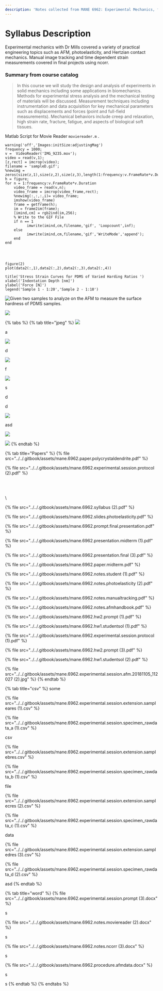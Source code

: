 ```yaml
---
description: 'Notes collected from MANE 6962: Experimental Mechanics, from the fall of 2018.'
---
```


# Syllabus Description

Experimental mechanics with Dr Mills covered a variety of practical engineering topics such as AFM, photoelasticity, and Hertzian contact mechanics. Manual image tracking and time dependent strain measurements covered in final projects using ncorr.&#x20;

### Summary from course catalog

> In this course we will study the design and analysis of experiments in solid mechanics including some applications in biomechanics. Methods for experimental stress analysis and the mechanical testing of materials will be discussed. Measurement techniques including instrumentation and data acquisition for key mechanical parameters such as displacements and forces (point and full-field measurements). Mechanical behaviors include creep and relaxation, high strain rate, fracture, fatigue, and aspects of biological soft tissues.

Matlab Script for Movie Reader `moviereader.m` .&#x20;

```
warning('off','Images:initSize:adjustingMag')
frequency = 1000;
v =  VideoReader('IMG_9235.mov');
video = read(v,1);
[z,rect] = imcrop(video);
filename = 'sampleD.gif';
%newimg = zeros(size(z,1),size(z,2),size(z,3),length(1:frequency:v.FrameRate*v.Duration));
h = figure;
for n = 1:frequency:v.FrameRate*v.Duration
    video_frame = read(v,n);
    video_frame = imcrop(video_frame,rect);
    %newimg(:,:,:,i)= video_frame;
    imshow(video_frame)
    frame = getframe(h); 
    im = frame2im(frame); 
    [imind,cm] = rgb2ind(im,256); 
    % Write to the GIF File 
    if n == 1 
          imwrite(imind,cm,filename,'gif', 'Loopcount',inf); 
    else 
          imwrite(imind,cm,filename,'gif','WriteMode','append'); 
    end 
end



```





```

figure(2)
plot(data2(:,1),data2(:,2),data2(:,3),data2(:,4))

title('Stress Strain Curves for PDMS of Varied Harding Ratios ')
xlabel('Indentation Depth [nm]')
ylabel('Force [N]')
legend('Sample 1 - 1:20','Sample 2 - 1:10')
```

![Given two samples to analyze on the AFM to measure the surface hardness of PDMS samples. ](<../../.gitbook/assets/curve2 (1).png>)

![](../../.gitbook/assets/curve.png)

{% tabs %}
{% tab title="jpeg" %}
![](<../../.gitbook/assets/mane.6962.experimental.session.afm.20181105\_112027 (3).jpg>)

a

![](<../../.gitbook/assets/mane.6962.experimental.session.extension.img\_9231 (2).jpg>)

d

![](<../../.gitbook/assets/mane.6962.experimental.session.extension.img\_9236 (2).jpg>)

f

![](../../.gitbook/assets/mane.6962.experimental.session.extension.sampleb.gif)

s

d

d

![](<../../.gitbook/assets/mane.6962.experimental.session.extension.samplec (5).gif>)

asd

![](../../.gitbook/assets/mane.6962.experimental.session.extension.samplec.gif)

![](<../../.gitbook/assets/mane.6962.experimental.session.extension.sampled (1).gif>)
{% endtab %}

{% tab title="Papers" %}
{% file src="../../.gitbook/assets/mane.6962.paper.polycrystaldendrite.pdf" %}

{% file src="../../.gitbook/assets/mane.6962.experimental.session.protocol (2).pdf" %}

\
\
\
\


{% file src="../../.gitbook/assets/mane.6962.syllabus (2).pdf" %}

{% file src="../../.gitbook/assets/mane.6962.slides.photoelasticity.pdf" %}

{% file src="../../.gitbook/assets/mane.6962.prompt.final.presentation.pdf" %}

{% file src="../../.gitbook/assets/mane.6962.presentation.midterm (1).pdf" %}

{% file src="../../.gitbook/assets/mane.6962.presentation.final (3).pdf" %}

{% file src="../../.gitbook/assets/mane.6962.paper.midterm.pdf" %}

{% file src="../../.gitbook/assets/mane.6962.notes.student (1).pdf" %}

{% file src="../../.gitbook/assets/mane.6962.notes.photoelasticity (2).pdf" %}

{% file src="../../.gitbook/assets/mane.6962.notes.manualtracking.pdf" %}

{% file src="../../.gitbook/assets/mane.6962.notes.afmhandbook.pdf" %}

{% file src="../../.gitbook/assets/mane.6962.hw2.prompt (1).pdf" %}

{% file src="../../.gitbook/assets/mane.6962.hw1.studentsol (1).pdf" %}

{% file src="../../.gitbook/assets/mane.6962.experimental.session.protocol (1).pdf" %}

{% file src="../../.gitbook/assets/mane.6962.hw2.prompt (3).pdf" %}

{% file src="../../.gitbook/assets/mane.6962.hw1.studentsol (2).pdf" %}

{% file src="../../.gitbook/assets/mane.6962.experimental.session.afm.20181105_112027 (2).jpg" %}
{% endtab %}

{% tab title="csv" %}
some

{% file src="../../.gitbook/assets/mane.6962.experimental.session.extension.sampleares (1).csv" %}

{% file src="../../.gitbook/assets/mane.6962.experimental.session.specimen_rawdata_a (1).csv" %}



csv

{% file src="../../.gitbook/assets/mane.6962.experimental.session.extension.samplebres.csv" %}

{% file src="../../.gitbook/assets/mane.6962.experimental.session.specimen_rawdata_b (1).csv" %}

file&#x20;

{% file src="../../.gitbook/assets/mane.6962.experimental.session.extension.samplecres (2).csv" %}

{% file src="../../.gitbook/assets/mane.6962.experimental.session.specimen_rawdata_c (1).csv" %}

data&#x20;

{% file src="../../.gitbook/assets/mane.6962.experimental.session.extension.sampledres (3).csv" %}

{% file src="../../.gitbook/assets/mane.6962.experimental.session.specimen_rawdata_d (2).csv" %}

asd
{% endtab %}

{% tab title="word" %}
{% file src="../../.gitbook/assets/mane.6962.experimental.session.prompt (3).docx" %}

s

{% file src="../../.gitbook/assets/mane.6962.notes.moviereader (2).docx" %}

s

{% file src="../../.gitbook/assets/mane.6962.notes.ncorr (3).docx" %}

s

{% file src="../../.gitbook/assets/mane.6962.procedure.afmdata.docx" %}

s



s
{% endtab %}
{% endtabs %}











